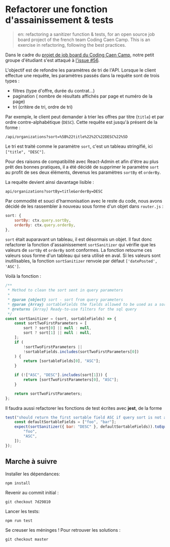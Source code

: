 # Refactorer une fonction d'assainissement & tests

> en: refactoring a sanitizer function & tests, for an open source job board project of the french team Coding Caen Camp. This is an exercise in refactoring, following the best practices.

Dans le cadre du [projet de job board du Coding Caen Camp](https://github.com/CaenCamp/jobs-caen-camp),
notre petit groupe d'étudiant s'est attaqué à [l'issue #56](https://github.com/CaenCamp/jobs-caen-camp/issues/56).

L'objectif est de refondre les paramètres de tri de l'API.
Lorsque le client effectue une requête, les paramètres passés dans la
requête sont de trois types :

-   filtres (type d'offre, durée du contrat...)
-   pagination ( nombre de résultats affichés par page et numéro de la page)
-   tri (critère de tri, ordre de tri)

Par exemple, le client peut demander à trier les offres par titre (`title`) et par ordre contre-alphabétique (`DESC`).
Cette requête est jusqu'à présent de la forme :

```
/api/organizations?sort=%5B%22title%22%2C%22DESC%22%5D
```

Le tri est traité comme le paramètre `sort`, c'est un tableau stringifié,
ici `["title", "DESC"]`.

Pour des raisons de compatibilité avec React-Admin et afin d'être au
plus prêt des bonnes pratiques, il a été décidé de supprimer le paramètre `sort`
au profit de ses deux éléments, devenus les paramètres `sortBy` et `orderBy`.

La requête devient ainsi davantage lisible :

```
api/organizations?sortBy=title&orderBy=DESC
```

Par commodité et souci d'harmonisation avec le reste du code,
nous avons décidé de les rassembler à nouveau
sous forme d'un objet dans `router.js` :

```js
sort: {
    sortBy: ctx.query.sortBy,
    orderBy: ctx.query.orderBy,
},
```

`sort` était auparavant un tableau, il est désormais un objet.
Il faut donc refactorer la fonction
d'assainissement `sortSanitizer`
qui vérifie que les valeurs de `sortBy` et `orderBy`
sont conformes. La fonction retourne ces valeurs sous forme d'un tableau qui sera
utilisé en aval. Si les valeurs sont inutilisables, la fonction `sortSanitizer` renvoie
par défaut `['datePosted', 'ASC']`.

Voilà la fonction :

```js
/**
 * Method to clean the sort sent in query parameters
 *
 * @param {object} sort - sort from query parameters
 * @param {Array} sortableFields the fields allowed to be used as a sort
 * @returns {Array} Ready-to-use filters for the sql query
 */
const sortSanitizer = (sort, sortableFields) => {
    const sortTwoFirstParameters = [
        sort ? sort[0] || null : null,
        sort ? sort[1] || null : null,
    ];
    if (
        !sortTwoFirstParameters ||
        !sortableFields.includes(sortTwoFirstParameters[0])
    ) {
        return [sortableFields[0], "ASC"];
    }

    if (!["ASC", "DESC"].includes(sort[1])) {
        return [sortTwoFirstParameters[0], "ASC"];
    }

    return sortTwoFirstParameters;
};
```

Il faudra aussi refactorer les fonctions de test écrites avec **jest**,
de la forme

```js
test("should return the first sortable field ASC if query sort is not an array", () => {
    const defaultSortableFields = ["foo", "bar"];
    expect(sortSanitizer({ bar: "DESC" }, defaultSortableFields)).toEqual([
        "foo",
        "ASC",
    ]);
});
```

## Marche à suivre

Installer les dépendances:

```
npm install
```

Revenir au commit initial :

```
git checkout 7d29810
```

Lancer les tests:

```
npm run test
```

Se creuser les méninges !
Pour retrouver les solutions :

``` 
git checkout master
```